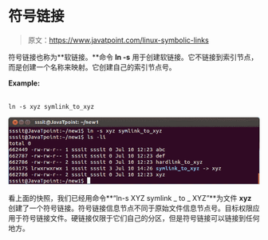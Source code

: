 # 符号链接

> 原文：<https://www.javatpoint.com/linux-symbolic-links>

符号链接也称为**软链接。**命令 **ln -s** 用于创建软链接。它不链接到索引节点，而是创建一个名称来映射。它创建自己的索引节点号。

**Example:**

```

ln -s xyz symlink_to_xyz 

```

![Linux Symbolic Links](img/1bcaf8899cfcb844311d3a4885c6ffc7.png)

看上面的快照，我们已经用命令**“ln-s XYZ symlink _ to _ XYZ”**为文件 **xyz** 创建了一个符号链接。符号链接信息节点不同于原始文件信息节点号。目标权限应用于符号链接文件。硬链接仅限于它们自己的分区，但是符号链接可以链接到任何地方。